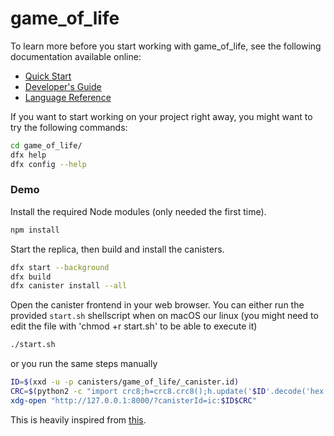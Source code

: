 # game_of_life


To learn more before you start working with game_of_life, see the following documentation available online:

- [Quick Start](https://sdk.dfinity.org/developers-guide/quickstart.html)
- [Developer's Guide](https://sdk.dfinity.org/developers-guide)
- [Language Reference](https://sdk.dfinity.org/language-guide)

If you want to start working on your project right away, you might want to try the following commands:

```bash
cd game_of_life/
dfx help
dfx config --help
```

### Demo

Install the required Node modules (only needed the first time).

```bash
npm install
```

Start the replica, then build and install the canisters.

```bash
dfx start --background
dfx build
dfx canister install --all
```

Open the canister frontend in your web browser.
You can either run the provided `start.sh` shellscript when on macOS our linux
(you might need to edit the file with 'chmod +r start.sh' to be able to execute it)
```bash
./start.sh
```
or you run the same steps manually

```bash
ID=$(xxd -u -p canisters/game_of_life/_canister.id)
CRC=$(python2 -c "import crc8;h=crc8.crc8();h.update('$ID'.decode('hex'));print(h.hexdigest())")
xdg-open "http://127.0.0.1:8000/?canisterId=ic:$ID$CRC"
```
This is heavily inspired from [this](https://rustwasm.github.io/docs/book/game-of-life/implementing.html).
